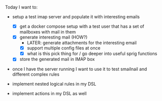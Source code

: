 Today I want to:

- setup a test imap server and populate it with interesting emails
  - [x] get a docker compose setup with a test user that has a set of mailboxes with mail in them
  - [x] generate interesting mail (HOW?)
    - LATER: generate attachments for the interesting email
    - [x] support multiple config files at once
    - [x] what is this pick thing for / go deeper into useful sprig functions
  - [x] store the generated mail in IMAP box

- once I have the server running I want to use it to test smailnail and different complex rules


- implement nested logical rules in my DSL
- implement actions in my DSL as well